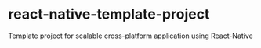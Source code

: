 # react-native-template-project
Template project for scalable cross-platform application using React-Native
